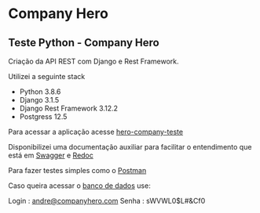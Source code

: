 # Company Hero

## Teste Python - Company Hero

Criação da API REST com Django e Rest Framework.

Utilizei a seguinte stack

* Python 3.8.6
* Django 3.1.5
* Django Rest Framework 3.12.2
* Postgress 12.5

Para acessar a aplicação acesse [hero-company-teste](https://hero-company-teste.herokuapp.com/)

Disponibilizei uma documentação auxiliar para facilitar o entendimento que está
em [Swagger](https://hero-company-teste.herokuapp.com/swagger)
e [Redoc](https://hero-company-teste.herokuapp.com/redoc/)

Para fazer testes simples como o [Postman](https://documenter.getpostman.com/view/10291528/TW6tLVHU)

Caso queira acessar o [banco de dados](https://hero-company-teste.herokuapp.com/lotus/)  use:

Login : andre@companyhero.com
Senha : sWVWL0$L#&Cf0

